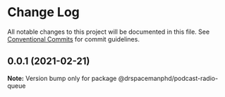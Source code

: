 # Change Log

All notable changes to this project will be documented in this file.
See [Conventional Commits](https://conventionalcommits.org) for commit guidelines.

## 0.0.1 (2021-02-21)

**Note:** Version bump only for package @drspacemanphd/podcast-radio-queue

